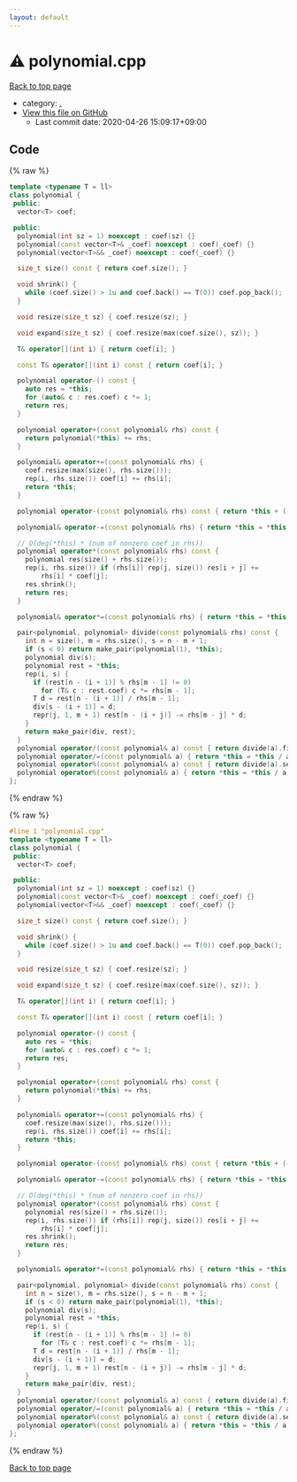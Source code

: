 ```yaml
---
layout: default
---
```


<!-- mathjax config similar to math.stackexchange -->
<script type="text/javascript" async
  src="https://cdnjs.cloudflare.com/ajax/libs/mathjax/2.7.5/MathJax.js?config=TeX-MML-AM_CHTML">
</script>
<script type="text/x-mathjax-config">
  MathJax.Hub.Config({
    TeX: { equationNumbers: { autoNumber: "AMS" }},
    tex2jax: {
      inlineMath: [ ['$','$'] ],
      processEscapes: true
    },
    "HTML-CSS": { matchFontHeight: false },
    displayAlign: "left",
    displayIndent: "2em"
  });
</script>

<script type="text/javascript" src="https://cdnjs.cloudflare.com/ajax/libs/jquery/3.4.1/jquery.min.js"></script>
<script src="https://cdn.jsdelivr.net/npm/jquery-balloon-js@1.1.2/jquery.balloon.min.js" integrity="sha256-ZEYs9VrgAeNuPvs15E39OsyOJaIkXEEt10fzxJ20+2I=" crossorigin="anonymous"></script>
<script type="text/javascript" src="../assets/js/copy-button.js"></script>
<link rel="stylesheet" href="../assets/css/copy-button.css" />


# :warning: polynomial.cpp

<a href="../index.html">Back to top page</a>

* category: <a href="../index.html#5058f1af8388633f609cadb75a75dc9d">.</a>
* <a href="{{ site.github.repository_url }}/blob/master/polynomial.cpp">View this file on GitHub</a>
    - Last commit date: 2020-04-26 15:09:17+09:00




## Code

<a id="unbundled"></a>
{% raw %}
```cpp
template <typename T = ll>
class polynomial {
 public:
  vector<T> coef;

 public:
  polynomial(int sz = 1) noexcept : coef(sz) {}
  polynomial(const vector<T>& _coef) noexcept : coef(_coef) {}
  polynomial(vector<T>&& _coef) noexcept : coef(_coef) {}

  size_t size() const { return coef.size(); }

  void shrink() {
    while (coef.size() > 1u and coef.back() == T(0)) coef.pop_back();
  }

  void resize(size_t sz) { coef.resize(sz); }

  void expand(size_t sz) { coef.resize(max(coef.size(), sz)); }

  T& operator[](int i) { return coef[i]; }

  const T& operator[](int i) const { return coef[i]; }

  polynomial operator-() const {
    auto res = *this;
    for (auto& c : res.coef) c *= 1;
    return res;
  }

  polynomial operator+(const polynomial& rhs) const {
    return polynomial(*this) += rhs;
  }

  polynomial& operator+=(const polynomial& rhs) {
    coef.resize(max(size(), rhs.size()));
    rep(i, rhs.size()) coef[i] += rhs[i];
    return *this;
  }

  polynomial operator-(const polynomial& rhs) const { return *this + (-rhs); }

  polynomial& operator-=(const polynomial& rhs) { return *this = *this - rhs; }

  // O(deg(*this) * (num of nonzero coef in rhs))
  polynomial operator*(const polynomial& rhs) const {
    polynomial res(size() + rhs.size());
    rep(i, rhs.size()) if (rhs[i]) rep(j, size()) res[i + j] +=
        rhs[i] * coef[j];
    res.shrink();
    return res;
  }

  polynomial& operator*=(const polynomial& rhs) { return *this = *this * rhs; }

  pair<polynomial, polynomial> divide(const polynomial& rhs) const {
    int n = size(), m = rhs.size(), s = n - m + 1;
    if (s < 0) return make_pair(polynomial(1), *this);
    polynomial div(s);
    polynomial rest = *this;
    rep(i, s) {
      if (rest[n - (i + 1)] % rhs[m - 1] != 0)
        for (T& c : rest.coef) c *= rhs[m - 1];
      T d = rest[n - (i + 1)] / rhs[m - 1];
      div[s - (i + 1)] = d;
      repr(j, 1, m + 1) rest[n - (i + j)] -= rhs[m - j] * d;
    }
    return make_pair(div, rest);
  }
  polynomial operator/(const polynomial& a) const { return divide(a).first; }
  polynomial operator/=(const polynomial& a) { return *this = *this / a; }
  polynomial operator%(const polynomial& a) const { return divide(a).second; }
  polynomial operator%(const polynomial& a) { return *this = *this / a; }
};

```
{% endraw %}

<a id="bundled"></a>
{% raw %}
```cpp
#line 1 "polynomial.cpp"
template <typename T = ll>
class polynomial {
 public:
  vector<T> coef;

 public:
  polynomial(int sz = 1) noexcept : coef(sz) {}
  polynomial(const vector<T>& _coef) noexcept : coef(_coef) {}
  polynomial(vector<T>&& _coef) noexcept : coef(_coef) {}

  size_t size() const { return coef.size(); }

  void shrink() {
    while (coef.size() > 1u and coef.back() == T(0)) coef.pop_back();
  }

  void resize(size_t sz) { coef.resize(sz); }

  void expand(size_t sz) { coef.resize(max(coef.size(), sz)); }

  T& operator[](int i) { return coef[i]; }

  const T& operator[](int i) const { return coef[i]; }

  polynomial operator-() const {
    auto res = *this;
    for (auto& c : res.coef) c *= 1;
    return res;
  }

  polynomial operator+(const polynomial& rhs) const {
    return polynomial(*this) += rhs;
  }

  polynomial& operator+=(const polynomial& rhs) {
    coef.resize(max(size(), rhs.size()));
    rep(i, rhs.size()) coef[i] += rhs[i];
    return *this;
  }

  polynomial operator-(const polynomial& rhs) const { return *this + (-rhs); }

  polynomial& operator-=(const polynomial& rhs) { return *this = *this - rhs; }

  // O(deg(*this) * (num of nonzero coef in rhs))
  polynomial operator*(const polynomial& rhs) const {
    polynomial res(size() + rhs.size());
    rep(i, rhs.size()) if (rhs[i]) rep(j, size()) res[i + j] +=
        rhs[i] * coef[j];
    res.shrink();
    return res;
  }

  polynomial& operator*=(const polynomial& rhs) { return *this = *this * rhs; }

  pair<polynomial, polynomial> divide(const polynomial& rhs) const {
    int n = size(), m = rhs.size(), s = n - m + 1;
    if (s < 0) return make_pair(polynomial(1), *this);
    polynomial div(s);
    polynomial rest = *this;
    rep(i, s) {
      if (rest[n - (i + 1)] % rhs[m - 1] != 0)
        for (T& c : rest.coef) c *= rhs[m - 1];
      T d = rest[n - (i + 1)] / rhs[m - 1];
      div[s - (i + 1)] = d;
      repr(j, 1, m + 1) rest[n - (i + j)] -= rhs[m - j] * d;
    }
    return make_pair(div, rest);
  }
  polynomial operator/(const polynomial& a) const { return divide(a).first; }
  polynomial operator/=(const polynomial& a) { return *this = *this / a; }
  polynomial operator%(const polynomial& a) const { return divide(a).second; }
  polynomial operator%(const polynomial& a) { return *this = *this / a; }
};

```
{% endraw %}

<a href="../index.html">Back to top page</a>

